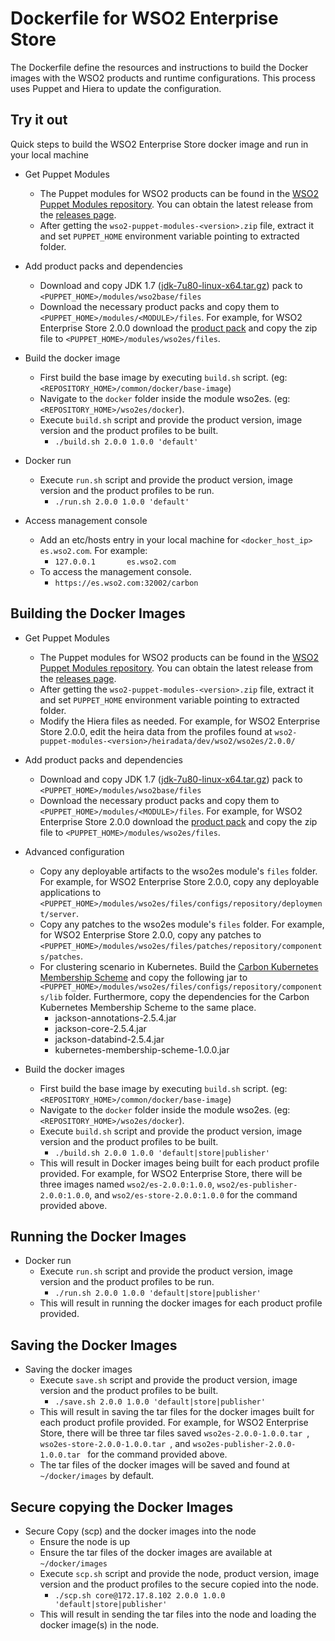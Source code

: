 # Dockerfile for WSO2 Enterprise Store #
The Dockerfile define the resources and instructions to build the Docker images with the WSO2 products and runtime configurations. This process uses Puppet and Hiera to update the configuration.

## Try it out
Quick steps to build the WSO2 Enterprise Store docker image and run in your local machine
  
* Get Puppet Modules
    - The Puppet modules for WSO2 products can be found in the [WSO2 Puppet Modules repository](https://github.com/wso2/puppet-modules). You can obtain the latest release from the [releases page](https://github.com/wso2/puppet-modules/releases). 
    - After getting the `wso2-puppet-modules-<version>.zip` file, extract it and set `PUPPET_HOME` environment variable pointing to extracted folder.

* Add product packs and dependencies
    - Download and copy JDK 1.7 ([jdk-7u80-linux-x64.tar.gz](http://www.oracle.com/technetwork/java/javase/downloads/jdk7-downloads-1880260.html)) pack to `<PUPPET_HOME>/modules/wso2base/files`
    - Download the necessary product packs and copy them to `<PUPPET_HOME>/modules/<MODULE>/files`. For example, for WSO2 Enterprise Store 2.0.0 download the [product pack](http://wso2.com/products/enterprise-store/) and copy the zip file to `<PUPPET_HOME>/modules/wso2es/files`.

* Build the docker image
    - First build the base image by executing `build.sh` script. (eg: `<REPOSITORY_HOME>/common/docker/base-image`)
    - Navigate to the `docker` folder inside the module wso2es. (eg: `<REPOSITORY_HOME>/wso2es/docker`).
    - Execute `build.sh` script and provide the product version, image version and the product profiles to be built.
        + `./build.sh 2.0.0 1.0.0 'default'`

* Docker run
    - Execute `run.sh` script and provide the product version, image version and the product profiles to be run.
        + `./run.sh 2.0.0 1.0.0 'default'`

* Access management console
    - Add an etc/hosts entry in your local machine for `<docker_host_ip> es.wso2.com`. For example:
        + `127.0.0.1       es.wso2.com`
    -  To access the management console.
        + `https://es.wso2.com:32002/carbon`

## Building the Docker Images

* Get Puppet Modules
    - The Puppet modules for WSO2 products can be found in the [WSO2 Puppet Modules repository](https://github.com/wso2/puppet-modules). You can obtain the latest release from the [releases page](https://github.com/wso2/puppet-modules/releases). 
    - After getting the `wso2-puppet-modules-<version>.zip` file, extract it and set `PUPPET_HOME` environment variable pointing to extracted folder. 
    - Modify the Hiera files as needed. For example, for WSO2 Enterprise Store 2.0.0, edit the heira data from the profiles found at `wso2-puppet-modules-<version>/heiradata/dev/wso2/wso2es/2.0.0/` 

* Add product packs and dependencies
    - Download and copy JDK 1.7 ([jdk-7u80-linux-x64.tar.gz](http://www.oracle.com/technetwork/java/javase/downloads/jdk7-downloads-1880260.html)) pack to `<PUPPET_HOME>/modules/wso2base/files`
    - Download the necessary product packs and copy them to `<PUPPET_HOME>/modules/<MODULE>/files`. For example, for WSO2 Enterprise Store 2.0.0 download the [product pack](http://wso2.com/products/enterprise-store/) and copy the zip file to `<PUPPET_HOME>/modules/wso2es/files`.

* Advanced configuration
    - Copy any deployable artifacts to the wso2es module's `files` folder. For example, for WSO2 Enterprise Store 2.0.0, copy any deployable applications to `<PUPPET_HOME>/modules/wso2es/files/configs/repository/deployment/server`.
    - Copy any patches to the wso2es module's `files` folder. For example, for WSO2 Enterprise Store 2.0.0, copy any patches to `<PUPPET_HOME>/modules/wso2es/files/patches/repository/components/patches`.
    - For clustering scenario in Kubernetes. Build the [Carbon Kubernetes Membership Scheme](https://github.com/wso2/kubernetes-artifacts/tree/master/common/kubernetes-membership-scheme) and copy the following jar to `<PUPPET_HOME>/modules/wso2es/files/configs/repository/components/lib` folder. Furthermore, copy the dependencies for the Carbon Kubernetes Membership Scheme to the same place.
        + jackson-annotations-2.5.4.jar
        + jackson-core-2.5.4.jar
        + jackson-databind-2.5.4.jar
        + kubernetes-membership-scheme-1.0.0.jar

* Build the docker images
    - First build the base image by executing `build.sh` script. (eg: `<REPOSITORY_HOME>/common/docker/base-image`)
    - Navigate to the `docker` folder inside the module wso2es. (eg: `<REPOSITORY_HOME>/wso2es/docker`).
    - Execute `build.sh` script and provide the product version, image version and the product profiles to be built.
        + `./build.sh 2.0.0 1.0.0 'default|store|publisher'`
    - This will result in Docker images being built for each product profile provided. For example, for WSO2 Enterprise Store, there will be three images named `wso2/es-2.0.0:1.0.0`, `wso2/es-publisher-2.0.0:1.0.0`, and `wso2/es-store-2.0.0:1.0.0` for the command provided above.

## Running the Docker Images

* Docker run
    - Execute `run.sh` script and provide the product version, image version and the product profiles to be run.
        + `./run.sh 2.0.0 1.0.0 'default|store|publisher'`
    - This will result in running the docker images for each product profile provided.
    
## Saving the Docker Images

* Saving the docker images
    - Execute `save.sh` script and provide the product version, image version and the product profiles to be built.
        + `./save.sh 2.0.0 1.0.0 'default|store|publisher'`
    - This will result in saving the tar files for the docker images built for each product profile provided. For example, for WSO2 Enterprise Store, there will be three tar files saved `wso2es-2.0.0-1.0.0.tar `, `wso2es-store-2.0.0-1.0.0.tar `, and `wso2es-publisher-2.0.0-1.0.0.tar ` for the command provided above. 
    - The tar files of the docker images will be saved and found at `~/docker/images` by default.

## Secure copying the Docker Images

* Secure Copy (scp) and the docker images into the node
    - Ensure the node is up
    - Ensure the tar files of the docker images are available at `~/docker/images`
    - Execute `scp.sh` script and provide the node, product version, image version and the product profiles to the secure copied into the node.
        + `./scp.sh core@172.17.8.102 2.0.0 1.0.0 'default|store|publisher'`
    - This will result in sending the tar files into the node and loading the docker image(s) in the node.